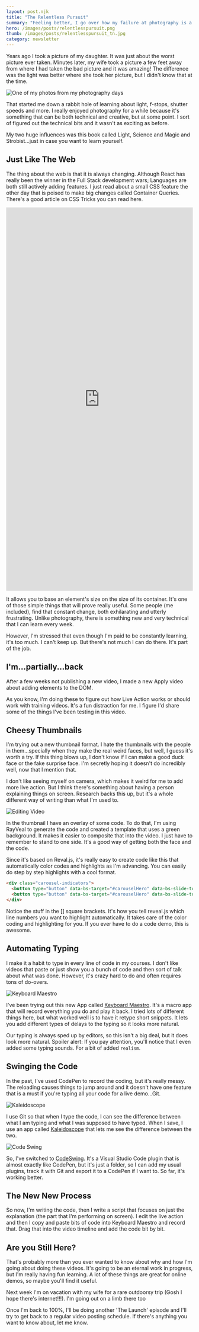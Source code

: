 ```yaml
---
layout: post.njk
title: "The Relentless Pursuit"
summary: "Feeling better, I go over how my failure at photography is a perfect example of how I approach...well everything. I have a new video and I talk about the ways I'm editing, recording and writing differently these days."
hero: /images/posts/relentlesspursuit.png
thumb: /images/posts/relentlesspursuit_tn.jpg
category: newsletter
---
```


Years ago I took a picture of my daughter. It was just about the worst picture ever taken. Minutes later, my wife took a picture a few feet away from where I had taken the bad picture and it was amazing! The difference was the light was better where she took her picture, but I didn't know that at the time.

<div class="article-side-image">

![One of my photos from my photography days](https://media-exp1.licdn.com/dms/image/C4E12AQFsjrxft3bUqg/article-inline_image-shrink_1500_2232/0/1621558172012?e=1629331200&v=beta&t=XZaMvaCOooyHHL-R1IIVBdOoRIixOl9xIM-sgF5CqdY)

</div>

That started me down a rabbit hole of learning about light, f-stops, shutter speeds and more. I really enjoyed photography for a while because it's something that can be both technical and creative, but at some point. I sort of figured out the technical bits and it wasn't as exciting as before.

My two huge influences was this book called Light, Science and Magic and Strobist...just in case you want to learn yourself.

## Just Like The Web

The thing about the web is that it is always changing. Although React has really been the winner in the Full Stack development wars; Languages are both still actively adding features. I just read about a small CSS feature the other day that is poised to make big changes called Container Queries. There's a good article on CSS Tricks you can read here.

<div class="article-side-image">

<iframe src="https://www.linkedin.com/embed/feed/update/urn:li:ugcPost:6801300947470467072" height="1034" width="504" frameborder="0" allowfullscreen="" title="Embedded post"></iframe>

</div>

It allows you to base an element's size on the size of its container. It's one of those simple things that will prove really useful. Some people (me included), find that constant change, both exhilarating and utterly frustrating. Unlike photography, there is something new and very technical that I can learn every week.

However, I'm stressed that even though I'm paid to be constantly learning, it's too much. I can't keep up. But there's not much I can do there. It's part of the job.

## I'm...partially...back

After a few weeks not publishing a new video, I made a new Apply video about adding elements to the DOM.

As you know, I'm doing these to figure out how Live Action works or should work with training videos. It's a fun distraction for me. I figure I'd share some of the things I've been testing in this video.

## Cheesy Thumbnails

I'm trying out a new thumbnail format. I hate the thumbnails with the people in them...specially when they make the real weird faces, but well, I guess it's worth a try. If this thing blows up, I don't know if I can make a good duck face or the fake surprise face. I'm secretly hoping it doesn't do incredibly well, now that I mention that.

I don't like seeing myself on camera, which makes it weird for me to add more live action. But I think there's something about having a person explaining things on screen. Research backs this up, but it's a whole different way of writing than what I'm used to.

![Editing Video](https://media-exp1.licdn.com/dms/image/C4E12AQHAXz59n_dDVA/article-inline_image-shrink_1500_2232/0/1621560139954?e=1629331200&v=beta&t=3e-5Nr6atQyyWpj_5EZjfbhsGliW5dahApija4gU0Ck)

In the thumbnail I have an overlay of some code. To do that, I'm using RayVeal to generate the code and created a template that uses a green background. It makes it easier to composite that into the video. I just have to remember to stand to one side. It's a good way of getting both the face and the code.

Since it's based on Reval.js, it's really easy to create code like this that automatically color codes and highlights as I'm advancing. You can easily do step by step highlights with a cool format.

```html
<div class="carousel-indicators">
  <button type="button" data-bs-target="#carouselHero" data-bs-slide-to="0" class="active" aria-current="true" aria-label="Slide 1"></button>
  <button type="button" data-bs-target="#carouselHero" data-bs-slide-to="1" aria-label="Slide 2"></button>
</div>
```

Notice the stuff in the [] square brackets. It's how you tell reveal.js which line numbers you want to highlight automatically. It takes care of the color coding and highlighting for you. If you ever have to do a code demo, this is awesome.

## Automating Typing

I make it a habit to type in every line of code in my courses. I don't like videos that paste or just show you a bunch of code and then sort of talk about what was done. However, it's crazy hard to do and often requires tons of do-overs.

![Keyboard Maestro](https://media-exp1.licdn.com/dms/image/C4D12AQGHgnScIIT5jg/article-inline_image-shrink_1000_1488/0/1621565626729?e=1629331200&v=beta&t=Pm_B0hXaowi0pO7qBA0z8LbXmbhFTOJLOsMw1v0cpnA)

I've been trying out this new App called [Keyboard Maestro](https://www.keyboardmaestro.com/main/). It's a macro app that will record everything you do and play it back. I tried lots of different things here, but what worked well is to have it retype short snippets. It lets you add different types of delays to the typing so it looks more natural.

Our typing is always sped up by editors, so this isn't a big deal, but it does look more natural. Spoiler alert: If you pay attention, you'll notice that I even added some typing sounds. For a bit of added `realism`.

## Swinging the Code

In the past, I've used CodePen to record the coding, but it's really messy. The reloading causes things to jump around and it doesn't have one feature that is a must if you're typing all your code for a live demo...Git.

![Kaleidoscope](https://media-exp1.licdn.com/dms/image/C4D12AQG3s0vlUPY1hw/article-inline_image-shrink_1500_2232/0/1621566560013?e=1629331200&v=beta&t=swnDhuD02mEwgTyAZwWe1E8HDpmIJs70wwyTK7RrMyk)

I use Git so that when I type the code, I can see the difference between what I am typing and what I was supposed to have typed. When I save, I use an app called [Kaleidoscope](https://kaleidoscope.app/) that lets me see the difference between the two.

![Code Swing](https://media-exp1.licdn.com/dms/image/C4D12AQGB26mxmrLUUw/article-inline_image-shrink_1500_2232/0/1621566445126?e=1629331200&v=beta&t=QS6hFqdjuPGVWLSIFFPgzRvQDWX_5AuDuMpMFMTU-gE)

So, I've switched to [CodeSwing](https://marketplace.visualstudio.com/items?itemName=codespaces-Contrib.codeswing). It's a Visual Studio Code plugin that is almost exactly like CodePen, but it's just a folder, so I can add my usual plugins, track it with Git and export it to a CodePen if I want to. So far, it's working better.

## The New New Process

So now, I'm writing the code, then I write a script that focuses on just the explanation (the part that I'm performing on screen). I edit the live action and then I copy and paste bits of code into Keyboard Maestro and record that. Drag that into the video timeline and add the code bit by bit.

## Are you Still Here?

That's probably more than you ever wanted to know about why and how I'm going about doing these videos. It's going to be an eternal work in progress, but I'm really having fun learning. A lot of these things are great for online demos, so maybe you'll find it useful.

Next week I'm on vacation with my wife for a rare outdoorsy trip (Gosh I hope there's internet!!!). I'm going out on a limb there too

Once I'm back to 100%, I'll be doing another 'The Launch' episode and I'll try to get back to a regular video posting schedule. If there's anything you want to know about, let me know.
